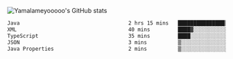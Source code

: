 ![Yamalameyooooo's GitHub stats](https://github-readme-stats.vercel.app/api?username=yamalameyooooo&theme=transparent&show_icons=true\&show=reviews,discussions_started,discussions_answered,prs_merged,prs_merged_percentage)

<!--START_SECTION:waka-->

```txt
Java                                   2 hrs 15 mins   ███████████████▒░░░░░░░░░   61.82 %
XML                                    40 mins         ████▓░░░░░░░░░░░░░░░░░░░░   18.36 %
TypeScript                             35 mins         ████░░░░░░░░░░░░░░░░░░░░░   16.29 %
JSON                                   3 mins          ▒░░░░░░░░░░░░░░░░░░░░░░░░   01.48 %
Java Properties                        2 mins          ▒░░░░░░░░░░░░░░░░░░░░░░░░   01.17 %
```

<!--END_SECTION:waka-->
